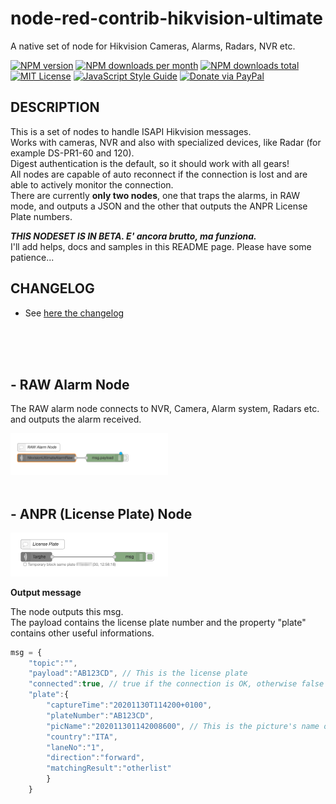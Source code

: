 # node-red-contrib-hikvision-ultimate

A native set of node for Hikvision Cameras, Alarms, Radars, NVR etc.

[![NPM version][npm-version-image]][npm-url]
[![NPM downloads per month][npm-downloads-month-image]][npm-url]
[![NPM downloads total][npm-downloads-total-image]][npm-url]
[![MIT License][license-image]][license-url]
[![JavaScript Style Guide](https://img.shields.io/badge/code_style-standard-brightgreen.svg)](https://standardjs.com)
[![Donate via PayPal](https://img.shields.io/badge/Donate-PayPal-blue.svg?style=flat-square)](https://www.paypal.me/techtoday) 



## DESCRIPTION
This is a set of nodes to handle ISAPI Hikvision messages.<br/>
Works with cameras, NVR and also with specialized devices, like Radar (for example DS-PR1-60 and 120).<br/>
Digest authentication is the default, so it should work with all gears!<br/>
All nodes are capable of auto reconnect if the connection is lost and are able to actively monitor the connection.<br/>
There are currently **only two nodes**, one that traps the alarms, in RAW mode, and outputs a JSON and the other that outputs the ANPR License Plate numbers.<br/>

***THIS NODESET IS IN BETA. E' ancora brutto, ma funziona.***<br/>
I'll add helps, docs and samples in this README page. Please have some patience...<br/>

## CHANGELOG
* See <a href="https://github.com/Supergiovane/node-red-contrib-hikvision-ultimate/blob/master/CHANGELOG.md">here the changelog</a>

<br/>
<br/>
<br/>

## - RAW Alarm Node
The RAW alarm node connects to NVR, Camera, Alarm system, Radars etc. and outputs the alarm received. <br/>

<img src='https://raw.githubusercontent.com/Supergiovane/node-red-contrib-hikvision-ultimate/master/img/RawAlarm.png' width="50%">
<br/>
<br/>

## - ANPR (License Plate) Node

<img src='https://raw.githubusercontent.com/Supergiovane/node-red-contrib-hikvision-ultimate/master/img/ANPR.png' width="50%">
<br/>

**Output message**

The node outputs this msg.</br>
The payload contains the license plate number and the property "plate" contains other useful informations.</br>

```javascript
msg = {
    "topic":"",
    "payload":"AB123CD", // This is the license plate
    "connected":true, // true if the connection is OK, otherwise false if the connection is lost.
    "plate":{
        "captureTime":"20201130T114200+0100",
        "plateNumber":"AB123CD",
        "picName":"202011301142008600", // This is the picture's name of the license plate.
        "country":"ITA",
        "laneNo":"1",
        "direction":"forward",
        "matchingResult":"otherlist"
        }
    }
```

[license-image]: https://img.shields.io/badge/license-MIT-blue.svg
[license-url]: https://github.com/Supergiovane/node-red-contrib-hikvision-ultimate/master/LICENSE
[npm-url]: https://npmjs.org/package/node-red-contrib-hikvision-ultimate
[npm-version-image]: https://img.shields.io/npm/v/node-red-contrib-hikvision-ultimate.svg
[npm-downloads-month-image]: https://img.shields.io/npm/dm/node-red-contrib-hikvision-ultimate.svg
[npm-downloads-total-image]: https://img.shields.io/npm/dt/node-red-contrib-hikvision-ultimate.svg

